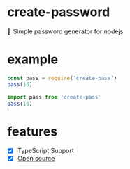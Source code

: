 # create-password
🔑 Simple password generator for nodejs

# example

```js
const pass = require('create-pass')
pass(16)
```
```ts
import pass from 'create-pass'
pass(16)
```

# features

- [x] TypeScript Support
- [x] [Open source](https://github.com/lunexdev/create-password)

